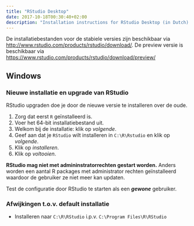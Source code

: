```yaml
---
title: "RStudio Desktop"
date: 2017-10-18T00:30:40+02:00
description: "Installation instructions for RStudio Desktop (in Dutch). RStudio is an integrated development environment (IDE) for R. It includes a console, syntax-highlighting editor that supports direct code execution, as well as tools for plotting, history, debugging and workspace management."
---
```


De installatiebestanden voor de stabiele versies zijn beschikbaar via http://www.rstudio.com/products/rstudio/download/. De preview versie is beschikbaar via https://www.rstudio.com/products/rstudio/download/preview/ 

## Windows

### Nieuwe installatie en upgrade van RStudio

RStudio upgraden doe je door de nieuwe versie te installeren over de oude.

1. Zorg dat eerst `R` geïnstalleerd is.
1. Voer het 64-bit installatiebestand uit.
1. Welkom bij de installatie: klik op _volgende_.
1. Geef aan dat je `RStudio` wilt installeren in `C:\R\Rstudio` en klik op _volgende_.
1. Klik op _installeren_.
1. Klik op _voltooien_.

**RStudio mag niet met admininstratorrechten gestart worden.** Anders worden een aantal R packages met administrator rechten geïnstalleerd waardoor de gebruiker ze niet meer kan updaten.

Test de configuratie door RStudio te starten als een **_gewone_** gebruiker.

### Afwijkingen t.o.v. default installatie

- Installeren naar `C:\R\RStudio` i.p.v. `C:\Program Files\R\RStudio`
